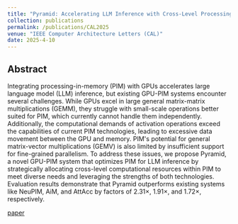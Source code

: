 ```yaml
---
title: "Pyramid: Accelerating LLM Inference with Cross-Level Processing-in-Memory"
collection: publications
permalink: /publications/CAL2025
venue: "IEEE Computer Architecture Letters (CAL)"
date: 2025-4-10
---
```


## Abstract
Integrating processing-in-memory (PIM) with GPUs accelerates large language model (LLM) inference, but existing GPU-PIM systems encounter several challenges. While GPUs excel in large general matrix-matrix multiplications (GEMM), they struggle with small-scale operations better suited for PIM, which currently cannot handle them independently. Additionally, the computational demands of activation operations exceed the capabilities of current PIM technologies, leading to excessive data movement between the GPU and memory. PIM's potential for general matrix-vector multiplications (GEMV) is also limited by insufficient support for fine-grained parallelism. To address these issues, we propose Pyramid, a novel GPU-PIM system that optimizes PIM for LLM inference by strategically allocating cross-level computational resources within PIM to meet diverse needs and leveraging the strengths of both technologies. Evaluation results demonstrate that Pyramid outperforms existing systems like NeuPIM, AiM, and AttAcc by factors of 2.31×, 1.91×, and 1.72×, respectively.

[paper](../files/CAL2025/CAL2025.pdf)
